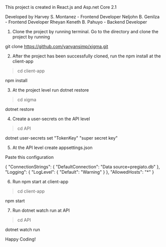 This project is created in React.js and Asp.net Core 2.1

Developed by 
Harvey S. Montanez - Frontend Developer
Neljohn B. Genilza - Frontend Developer
Rheyan Keneth B. Pahuyo - Backend Developer


1. Clone the project by running terminal. Go to the directory and clone the project by running 

git clone https://github.com/yanyansimp/xigma.git

2. After the project has been successfully cloned, run the npm install at the client-app 

>cd client-app

npm install

3. At the project level run dotnet restore

>cd xigma

dotnet restore

4. Create a user-secrets on the API level

>cd API

dotnet user-secrets set "TokenKey" "super secret key"

5. At the API level create appsettings.json

Paste this configuration

{
  "ConnectionStrings": {
    "DefaultConnection": "Data source=pregiato.db"
  },
  "Logging": {
    "LogLevel": {
      "Default": "Warning"
    }
  },
  "AllowedHosts": "*"
}

6. Run npm start at client-app

>cd client-app

npm start

7. Run dotnet watch run at API

>cd API

dotnet watch run


Happy Coding!





